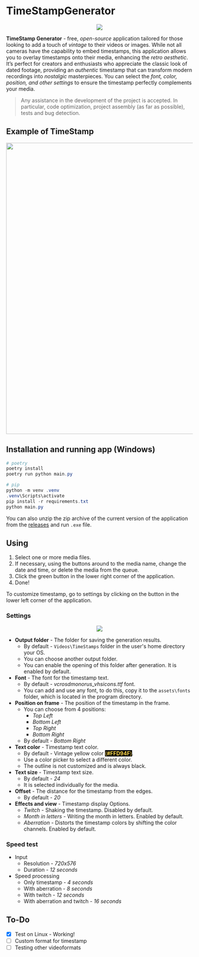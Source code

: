 # TimeStampGenerator
<p align='center'>
    <img src="readme_assets\head.png">
</p>

**TimeStamp Generator** -  free, *open-source* application tailored for those looking to add a touch of *vintage* to their videos or images. While not all cameras have the capability to embed timestamps, this application allows you to overlay timestamps onto their media, enhancing the *retro aesthetic*. It’s perfect for creators and enthusiasts who appreciate the classic look of dated footage, providing an *authentic* timestamp that can transform modern recordings into *nostalgic* masterpieces. You can select the *font, color, position, and other settings* to ensure the timestamp perfectly complements your media.

>Any assistance in the development of the project is accepted. In particular, code optimization, project assembly (as far as possible), tests and bug detection.
## Example of TimeStamp
<p align='center'>
    <img src="readme_assets\example.gif" width="786">
</p>

## Installation and running app (Windows)
```powershell
# poetry
poetry install
poetry run python main.py
```
```powershell
# pip
python -m venv .venv
.venv\Scripts\activate
pip install -r requirements.txt
python main.py
```
You can also unzip the zip archive of the current version of the application from the [releases](https://github.com/yrkdaysnf/timestampgenerator/releases) and run `.exe` file.
## Using
1. Select one or more media files. 
2. If necessary, using the buttons around to the media name, change the date and time, or delete the media from the queue.
3. Click the green button in the lower right corner of the application.
4. Done! 

To customize timestamp, go to settings by clicking on the button in the lower left corner of the application.

### Settings
<p align='center'>
    <img src="readme_assets\settings.png">
</p>

* **Output folder** - The folder for saving the generation results.
  * By default - `Videos\TimeStamps` folder in the user's home directory your OS.
  * You can choose another output folder.
  * You can enable the opening of this folder after generation. It is enabled by default.
* **Font** - The font for the timestamp text.
  * By default - *vcrosdmonorus_vhsicons.ttf* font.
  * You can add and use any font, to do this, copy it to the `assets\fonts` folder, which is located in the program directory.
* **Position on frame** - The position of the timestamp in the frame.
  * You can choose from 4 positions:
    * *Top Left*
    * *Bottom Left*
    * *Top Right*
    * *Bottom Right*
  * By default - *Bottom Right*
* **Text color** - Timestamp text color.
  * By default - Vintage yellow color <span style="background-color:BLACK;color:#FFD94F">(<b>#FFD94F</b>)</span>.
  * Use a color picker to select a different color.
  * The outline is not customized and is always black.
* **Text size** - Timestamp text size.
  * By default - *24*
  * It is selected individually for the media.
* **Offset** - The distance for the timestamp from the edges.
  * By default - *20*
* **Effects and view** - Timestamp display Options.
  * *Twitch* - Shaking the timestamp. Disabled by default.
  * *Month in letters* - Writing the month in letters. Enabled by default.
  * *Aberration* - Distorts the timestamp colors by shifting the color channels. Enabled by default.

### Speed test
* Input
  * Resolution - *720x576*
  * Duration - *12 seconds*
* Speed processing
  * Only timestamp - *4 seconds*
  * With aberration - *8 seconds*
  * With twitch - *12 seconds*
  * With aberration and twitch - *16 seconds*

## To-Do
- [x] Test on Linux - Working!
- [ ] Custom format for timestamp
- [ ] Testing other videoformats
